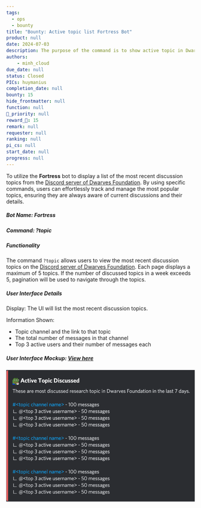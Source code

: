 ```yaml
---
tags: 
  - ops
  - bounty
title: "Bounty: Active topic list Fortress Bot"
product: null
date: 2024-07-03
description: The purpose of the command is to show active topic in Dwarves community. 
authors: 
    - minh_cloud
due_date: null
status: Closed
PICs: huymanius
completion_date: null
bounty: 15
hide_frontmatter: null
function: null
🔺_priority: null
reward_🧊: 15
remark: null
requester: null
ranking: null
pi_cs: null
start_date: null
progress: null
---
```

To utilize the **Fortress** bot to display a list of the most recent discussion topics from the [Discord server of Dwarves Foundation](https://discord.gg/aze7Adce). By using specific commands, users can effortlessly track and manage the most popular topics, ensuring they are always aware of current discussions and their details.

##### Bot Name: Fortress

##### Command: ?topic

##### Functionality

The command `?topic` allows users to view the most recent discussion topics on the [Discord server of Dwarves Foundation](https://discord.gg/aze7Adce). Each page displays a maximum of 5 topics. If the number of discussed topics in a week exceeds 5, pagination will be used to navigate through the topics.

##### User Interface Details
Display: The UI will list the most recent discussion topics.

Information Shown:
- Topic channel and the link to that topic
- The total number of messages in that channel
- Top 3 active users and their number of messages each


##### User Interface Mockup: [View here](https://share.discohook.app/go/h78hfx6q)
![](assets/topic_list.png)
